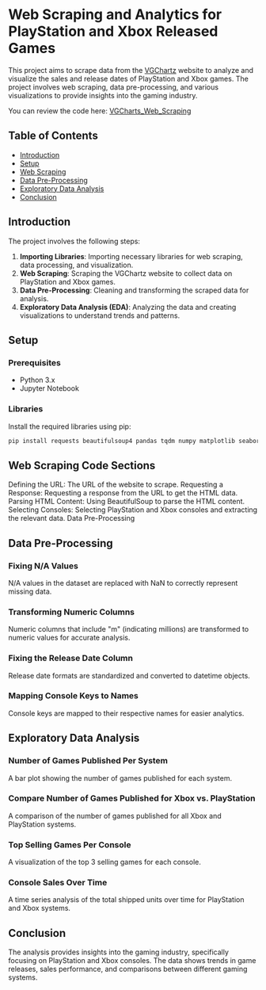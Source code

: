 # Web Scraping and Analytics for PlayStation and Xbox Released Games

This project aims to scrape data from the [VGChartz](https://www.vgchartz.com/) website to analyze and visualize the sales and release dates of PlayStation and Xbox games. The project involves web scraping, data pre-processing, and various visualizations to provide insights into the gaming industry.

You can review the code here: [VGCharts_Web_Scraping](https://github.com/qfattah/Web-Scraping/blob/master/VGcharts_PS_Xbox_Scrape.ipynb)

## Table of Contents
- [Introduction](#introduction)
- [Setup](#setup)
- [Web Scraping](#web-scraping)
- [Data Pre-Processing](#data-pre-processing)
- [Exploratory Data Analysis](#exploratory-data-analysis)
- [Conclusion](#conclusion)

## Introduction

The project involves the following steps:
1. **Importing Libraries**: Importing necessary libraries for web scraping, data processing, and visualization.
2. **Web Scraping**: Scraping the VGChartz website to collect data on PlayStation and Xbox games.
3. **Data Pre-Processing**: Cleaning and transforming the scraped data for analysis.
4. **Exploratory Data Analysis (EDA)**: Analyzing the data and creating visualizations to understand trends and patterns.

## Setup

### Prerequisites
- Python 3.x
- Jupyter Notebook

### Libraries
Install the required libraries using pip:
```bash
pip install requests beautifulsoup4 pandas tqdm numpy matplotlib seaborn
```
## Web Scraping Code Sections

Defining the URL: The URL of the website to scrape.
Requesting a Response: Requesting a response from the URL to get the HTML data.
Parsing HTML Content: Using BeautifulSoup to parse the HTML content.
Selecting Consoles: Selecting PlayStation and Xbox consoles and extracting the relevant data.
Data Pre-Processing

## Data Pre-Processing

### Fixing N/A Values
N/A values in the dataset are replaced with NaN to correctly represent missing data.

### Transforming Numeric Columns
Numeric columns that include "m" (indicating millions) are transformed to numeric values for accurate analysis.

### Fixing the Release Date Column
Release date formats are standardized and converted to datetime objects.

### Mapping Console Keys to Names
Console keys are mapped to their respective names for easier analytics.

## Exploratory Data Analysis

### Number of Games Published Per System
A bar plot showing the number of games published for each system.

### Compare Number of Games Published for Xbox vs. PlayStation
A comparison of the number of games published for all Xbox and PlayStation systems.

### Top Selling Games Per Console
A visualization of the top 3 selling games for each console.

### Console Sales Over Time
A time series analysis of the total shipped units over time for PlayStation and Xbox systems.

## Conclusion

The analysis provides insights into the gaming industry, specifically focusing on PlayStation and Xbox consoles. The data shows trends in game releases, sales performance, and comparisons between different gaming systems.

